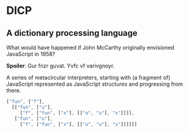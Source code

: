 # DICP #

## A dictionary processing language ##

What would have happened if John McCarthy originally envisioned JavaScript in
1958?

**Spoiler**: Gur fnzr guvat. Yvfc vf varivgnoyr.

A series of metacircular interpreters, starting with (a fragment of) JavaScript
represented as JavaScript structures and progressing from there.

```javascript
["fun", ["f"],
  [["fun", ["u"],
     ["f", ["fun", ["x"], [["u", "u"], "x"]]]],
   ["fun", ["u"],
     ["f", ["fun", ["x"], [["u", "u"], "x"]]]]]]
```
